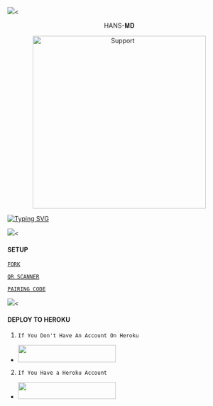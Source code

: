 <a><img src='https://i.imgur.com/lfqWcEv.jpeg'/></a><a><


<p align="center">                                              HANS-𝐌𝐃 


</p>
<p align="center"> 
  <a href="https://whatsapp.com/channel/0029VajweHxKQuJP6qnjLM31">
    <img alt=Support height="390" src="https://i.imgur.com/a1TOgcP.jpeg"> 
    </p>
 
 


<a href="https://git.io/typing-svg"><img src="https://readme-typing-svg.demolab.com?font=Fira+Code&pause=1000&random=false&width=435&lines=THIS+IS+HANS-MD+MADE+IN+TANZANIA+🇹🇿♥️🇹🇿" alt="Typing SVG" /></a>



<a><img src='https://i.imgur.com/lfqWcEv.jpeg'/></a><a><


#### SETUP 


[`FORK`](https://github.com/HANSTZ3/HANS-MD/fork)


 
[`QR SCANNER`](https://sessions-room-0f383a94422d.herokuapp.com/qr) 

[`PAIRING CODE`](https://sessions-room-0f383a94422d.herokuapp.com/pair)
 

<a><img src='https://i.imgur.com/lfqWcEv.jpeg'/></a><a><


#### DEPLOY TO HEROKU 
1. `If You Don't Have An Account On Heroku`

- <a align="center"><a href="https://signup.heroku.com">
 <img src="https://img.shields.io/badge/Create%20Account%20Now-blue?style=for-the-badge&logo=heroku" width="220" height="38.45"/></a></p>

2. `If You Have a Heroku Account`

  - <a align="center"><a href="https://dashboard.heroku.com/new?template=https://github.com/HANSTZ3/HANS-MD"> <img src="https://img.shields.io/badge/DEPLOY%20NOW-blue?style=for-the-badge&logo=heroku" width="220" height="38.45"/></a></p>
